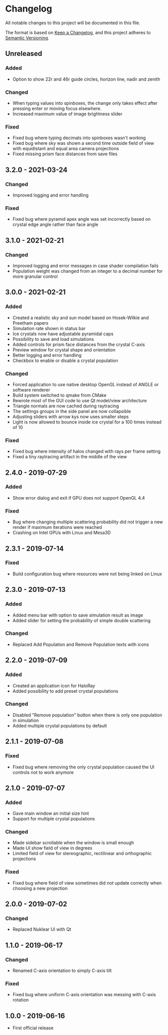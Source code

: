 # Changelog

All notable changes to this project will be documented in this file.

The format is based on [Keep a Changelog](https://keepachangelog.com/en/1.0.0/),
and this project adheres to
[Semantic Versioning](https://semver.org/spec/v2.0.0.html).

## Unreleased

### Added

- Option to show 22r and 46r guide circles, horizon line, nadir and zenith

### Changed

- When typing values into spinboxes, the change only takes effect after pressing
  enter or moving focus elsewhere.
- Increased maximum value of image brightness slider

### Fixed

- Fixed bug where typing decimals into spinboxes wasn't working
- Fixed bug where sky was shown a second time outside field of view with
  equidistant and equal area camera projections
- Fixed missing prism face distances from save files

## 3.2.0 - 2021-03-24

### Changed

- Improved logging and error handling

### Fixed

- Fixed bug where pyramid apex angle was set incorrectly based on crystal edge
  angle rather than face angle

## 3.1.0 - 2021-02-21

### Changed

- Improved logging and error messages in case shader compilation fails
- Population weight was changed from an integer to a decimal number for more
  granular control

## 3.0.0 - 2021-02-21

### Added

- Created a realistic sky and sun model based on Hosek-Wilkie and Preetham
  papers
- Simulation rate shown in status bar
- Ice crystals now have adjustable pyramidal caps
- Possibility to save and load simulations
- Added controls for prism face distances from the crystal C-axis
- Preview window for crystal shape and orientation
- Better logging and error handling
- Checkbox to enable or disable a crystal population

### Changed

- Forced application to use native desktop OpenGL instead of ANGLE or software
  renderer
- Build system switched to qmake from CMake
- Rewrote most of the GUI code to use Qt model/view architecture
- Triangle normals are now cached during raytracing
- The settings groups in the side panel are now collapsible
- Adjusting sliders with arrow kys now uses smaller steps
- Light is now allowed to bounce inside ice crystal for a 100 times instead
  of 10

### Fixed

- Fixed bug where intensity of halos changed with rays per frame setting
- Fixed a tiny raytracing artifact in the middle of the view

## 2.4.0 - 2019-07-29

### Added

- Show error dialog and exit if GPU does not support OpenGL 4.4

### Fixed

- Bug where changing multiple scattering probability did not trigger a new
  render if maximum iterations were reached
- Crashing on Intel GPUs with Linux and Mesa3D

## 2.3.1 - 2019-07-14

### Fixed

- Build configuration bug where resources were not being linked on Linux

## 2.3.0 - 2019-07-13

### Added

- Added menu bar with option to save simulation result as image
- Added slider for setting the probability of simple double scattering

### Changed

- Replaced Add Population and Remove Population texts with icons

## 2.2.0 - 2019-07-09

### Added

- Created an application icon for HaloRay
- Added possibility to add preset crystal populations

### Changed

- Disabled "Remove population" button when there is only one population in
  simulation
- Added multiple crystal populations by default

## 2.1.1 - 2019-07-08

### Fixed

- Fixed bug where removing the only crystal population caused the UI controls
  not to work anymore

## 2.1.0 - 2019-07-07

### Added

- Gave main window an initial size hint
- Support for multiple crystal populations

### Changed

- Made sidebar scrollable when the window is small enough
- Made UI show field of view in degrees
- Limited field of view for stereographic, rectilinear and orthographic
  projections

### Fixed

- Fixed bug where field of view sometimes did not update correctly when choosing
  a new projection

## 2.0.0 - 2019-07-02

### Changed

- Replaced Nuklear UI with Qt

## 1.1.0 - 2019-06-17

### Changed

- Renamed C-axis orientation to simply C-axis tilt

### Fixed

- Fixed bug where uniform C-axis orientation was messing with C-axis rotation

## 1.0.0 - 2019-06-16

- First official release
